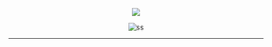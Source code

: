  <p align="center">
    <img src="https://github.com/aps08/onedrop/blob/main/front-end/src/assets/assets/logo.png"> 
</p>
<p align="center">
    <img src="https://img.shields.io/badge/ggggggg-gg-green" alt="ss"> 
</p>
<hr>
